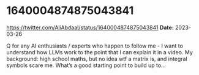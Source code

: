 # 1640004874875043841
https://twitter.com/AliAbdaal/status/1640004874875043841
**Date:** 2023-03-26

Q for any AI enthusiasts / experts who happen to follow me - I want to understand how LLMs work to the point that I can explain it in a video. My background: high school maths, but no idea wtf a matrix is, and integral symbols scare me. What’s a good starting point to build up to…
